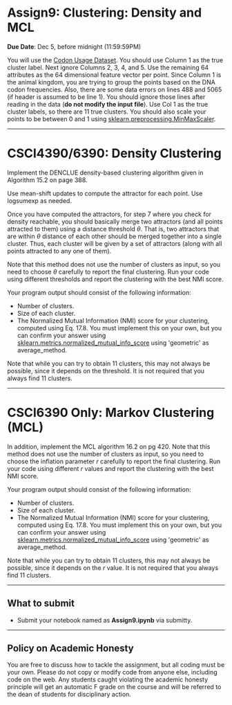<!--
.. title: CSCI4390-6390 Assign9
.. slug: dm_assign9
.. date: 2022-11-27 12:00:01 UTC-04:00
.. tags: 
.. category: 
.. link: 
.. description: 
.. has_math: True
.. type: text
-->

# Assign9: Clustering: Density and MCL

**Due Date**: Dec 5, before midnight (11:59:59PM)


You will use the 
[Codon Usage Dataset](https://archive.ics.uci.edu/ml/datasets/Codon+usage#).
You should use Column 1 as the true cluster label. Next ignore
Columns 2, 3, 4, and 5. Use the remaining 64 attributes as the 64
dimensional feature vector per point. Since Column 1 is the animal kingdom,
you are trying to group the points based on the DNA codon frequencies.
Also, there are some data errors on lines 488 and 5065 (if header is assumed
to be line 1). You should ignore
those lines after reading in the data (**do not modify the input file**).
Use Col 1 as the true cluster labels, so
there are 11 true clusters.
You should also scale your points to be between 0 and 1 using 
[sklearn.preprocessing.MinMaxScaler](https://scikit-learn.org/stable/modules/generated/sklearn.preprocessing.MinMaxScaler.html#sklearn.preprocessing.MinMaxScaler).


---

# CSCI4390/6390: Density Clustering

Implement the DENCLUE density-based clustering algorithm given in 
Algorithm 15.2 on page 388. 

Use mean-shift updates to compute the attractor for each point. Use
logsumexp as needed.

Once you have computed the attractors, for step 7 where you check for
density reachable, you should basically merge two attractors (and all points
attracted to them) using a distance threshold $\theta$. That is, two
attractors that are within $\theta$ distance of each other should be merged
together into a single cluster. Thus, each cluster will be given by a set of
attractors (along with all points attracted to any one of them).

Note that this method does not use the number of clusters as input, so you
need to choose $\theta$ carefully to report the final clustering.
Run your code using different thresholds and report the clustering with the best NMI score.

Your program output should consist of the following information:

* Number of clusters.
* Size of each cluster.
* The Normalized Mutual Information (NMI) score for your clustering,
    computed using Eq. 17.8. You must implement this on your own, but you
    can confirm your answer using [sklearn.metrics.normalized_mutual_info_score](https://scikit-learn.org/stable/modules/generated/sklearn.metrics.normalized_mutual_info_score.html) using 'geometric' as average_method.

Note that while you can try to obtain 11 clusters, this may not always be
possible, since it depends on the threshold. It is not required that you
always find 11 clusters. 

---

# CSCI6390 Only: Markov Clustering (MCL)

In addition, implement the MCL algorithm 16.2 on pg 420. 
Note that this method does not use the number of clusters as input, so you
need to choose the inflation parameter $r$ carefully to report the final clustering.
Run your code using different $r$ values and report the clustering with the best NMI score.

Your program output should consist of the following information:

* Number of clusters.
* Size of each cluster.
* The Normalized Mutual Information (NMI) score for your clustering,
    computed using Eq. 17.8. You must implement this on your own, but you
    can confirm your answer using [sklearn.metrics.normalized_mutual_info_score](https://scikit-learn.org/stable/modules/generated/sklearn.metrics.normalized_mutual_info_score.html) using 'geometric' as average_method.

Note that while you can try to obtain 11 clusters, this may not always be
possible, since it depends on the $r$ value. It is not required that you
always find 11 clusters. 

---

## What to submit

* Submit your notebook named as **Assign9.ipynb** via submitty.

---

## Policy on Academic Honesty

You are free to discuss how to tackle the assignment, but all coding
must be your own. Please do not copy or modify code from anyone else,
including code on the web. Any students caught violating the academic
honesty principle will get an automatic F grade on the course and will
be referred to the dean of students for disciplinary action.

